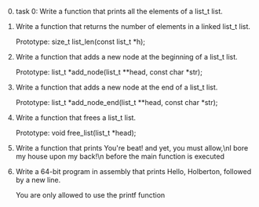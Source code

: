 0. task 0: Write a function that prints all the elements of a list_t list.
1. Write a function that returns the number of elements in a linked list_t list.

    Prototype: size_t list_len(const list_t *h);
2. Write a function that adds a new node at the beginning of a list_t list.

    Prototype: list_t *add_node(list_t **head, const char *str);
3. Write a function that adds a new node at the end of a list_t list.

    Prototype: list_t *add_node_end(list_t **head, const char *str);
4. Write a function that frees a list_t list.

    Prototype: void free_list(list_t *head);
5. Write a function that prints You're beat! and yet, you must allow,\nI bore my house upon my back!\n before the main function is executed
6. Write a 64-bit program in assembly that prints Hello, Holberton, followed by a new line.

    You are only allowed to use the printf function
